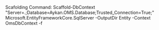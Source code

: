 Scafolding Command:
Scaffold-DbContext "Server=.;Database=Aykan.OMS.Database;Trusted_Connection=True;" Microsoft.EntityFrameworkCore.SqlServer -OutputDir Entity -Context OmsDbContext -f